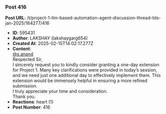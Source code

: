 ### Post 416
**Post URL**: /t/project-1-llm-based-automation-agent-discussion-thread-tds-jan-2025/164277/416
- **ID**: 595431
- **Author**: LAKSHAY (lakshaygarg654)
- **Created At**: 2025-02-15T14:02:17.277Z
- **Content**:  
  <a class="mention" href="/u/s.anand">@s.anand</a><br>
Respected Sir,<br>
I sincerely request you to kindly consider granting a one-day extension for Project 1. Many key clarifications were provided in today’s session, and we need just one additional day to effectively implement them. This extension would be immensely helpful in ensuring a more refined submission.<br>
I truly appreciate your time and consideration.<br>
Thank you.
- **Reactions**: heart (1)
- **Post Number**: 416

